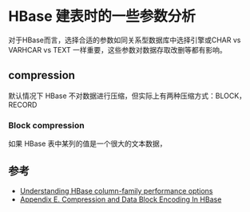HBase 建表时的一些参数分析
===

对于HBase而言，选择合适的参数如同关系型数据库中选择引擎或CHAR vs VARHCAR vs TEXT 一样重要，这些参数对数据存取改删等都有影响。

compression
---

默认情况下 HBase 不对数据进行压缩，但实际上有两种压缩方式：BLOCK，RECORD

### Block compression

如果 HBase 表中某列的值是一个很大的文本数据，

参考
---

- [Understanding HBase column-family performance options](http://jimbojw.com/wiki/index.php?title=Understanding_HBase_column-family_performance_options)
- [Appendix E. Compression and Data Block Encoding In HBase](http://hbase.apache.org/book/compression.html)


